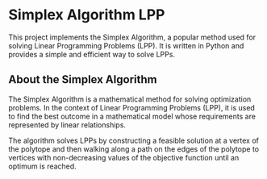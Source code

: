 # Simplex Algorithm LPP                                                                                                                            
                                                                                                                                                      
   This project implements the Simplex Algorithm, a popular method used for solving Linear Programming Problems (LPP). It is written in Python and provides a simple and efficient way to solve LPPs.  

## About the Simplex Algorithm                                                                                                                     
                                                                                                                                                      
   The Simplex Algorithm is a mathematical method for solving optimization problems. In the context of Linear Programming Problems (LPP), it is used to find the best outcome in a mathematical model whose requirements are represented by linear relationships.                                       
                                                                                                                                                      
   The algorithm solves LPPs by constructing a feasible solution at a vertex of the polytope and then walking along a path on the edges of the polytope to vertices with non-decreasing values of the objective function until an optimum is reached.                
